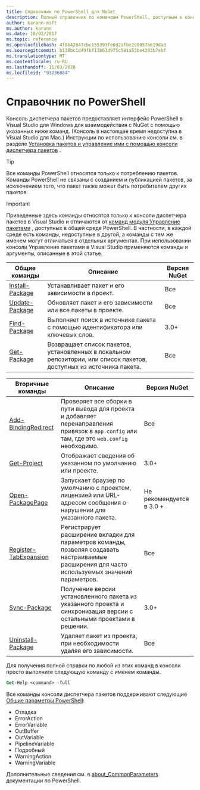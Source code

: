 ```yaml
---
title: Справочник по PowerShell для NuGet
description: Полный справочник по командам PowerShell, доступным в консоли диспетчера пакетов NuGet в Visual Studio.
author: karann-msft
ms.author: karann
ms.date: 10/02/2017
ms.topic: reference
ms.openlocfilehash: 4f8b42847cbc155393fe6d2afbe2e0857b619da3
ms.sourcegitcommit: b138bc1d49fbf13b63d975c581a53be4283b7ebf
ms.translationtype: MT
ms.contentlocale: ru-RU
ms.lasthandoff: 11/03/2020
ms.locfileid: "93236884"
---
```

# <a name="powershell-reference"></a>Справочник по PowerShell

Консоль диспетчера пакетов предоставляет интерфейс PowerShell в Visual Studio для Windows для взаимодействия с NuGet с помощью указанных ниже команд. (Консоль в настоящее время недоступна в Visual Studio для Mac.) Инструкции по использованию консоли см. в разделе [Установка пакетов и управление ими с помощью консоли диспетчера пакетов](../consume-packages/install-use-packages-powershell.md) .

> [!Tip]
> Все команды PowerShell относятся только к потреблению пакетов. Команды PowerShell не связаны с созданием и публикацией пакетов, за исключением того, что пакет также может быть потребителем других пакетов.

> [!Important]
> Приведенные здесь команды относятся только к консоли диспетчера пакетов в Visual Studio и отличаются от [команд модуля Управление пакетами](/powershell/module/packagemanagement/?view=powershell-6) , доступных в общей среде PowerShell. В частности, в каждой среде есть команды, недоступные в другой, а команды с тем же именем могут отличаться в отдельных аргументах. При использовании консоли Управление пакетами в Visual Studio применяются команды и аргументы, описанные в этой статье.

| Общие команды | Описание | Версия NuGet |
| --- | --- | --- |
| [Install-Package](ps-reference/ps-ref-install-package.md) | Устанавливает пакет и его зависимости в проект. | Все |
| [Update-Package](ps-reference/ps-ref-update-package.md) | Обновляет пакет и его зависимости или все пакеты в проекте. | Все |
| [Find-Package](ps-reference/ps-ref-find-package.md) | Выполняет поиск в источнике пакета с помощью идентификатора или ключевых слов. | 3.0+ |
| [Get-Package](ps-reference/ps-ref-get-package.md) | Возвращает список пакетов, установленных в локальном репозитории, или список пакетов, доступных из источника пакета. | Все |

| Вторичные команды | Описание | Версия NuGet |
| --- | --- | --- |
| [Add-BindingRedirect](ps-reference/ps-ref-add-bindingredirect.md) | Проверяет все сборки в пути вывода для проекта и добавляет перенаправления привязок в `app.config` или там, где это `web.config` необходимо. | Все |
| [Get-Project](ps-reference/ps-ref-get-project.md) | Отображает сведения об указанном по умолчанию или проекте. | 3.0+ |
| [Open-PackagePage](ps-reference/ps-ref-open-packagepage.md) | Запускает браузер по умолчанию с проектом, лицензией или URL-адресом сообщения о нарушении для указанного пакета. | Не рекомендуется в 3.0 + |
| [Register-TabExpansion](ps-reference/ps-ref-register-tabexpansion.md) | Регистрирует расширение вкладки для параметров команды, позволяя создавать настраиваемые расширения для часто используемых значений параметров. | Все |
| [Sync-Package](ps-reference/ps-ref-sync-package.md) | Получение версии установленного пакета из указанного проекта и синхронизация версии с остальными проектами в решении. | 3.0+ |
| [Uninstall-Package](ps-reference/ps-ref-uninstall-package.md) | Удаляет пакет из проекта, при необходимости удаляя его зависимости. | Все |

Для получения полной справки по любой из этих команд в консоли просто выполните следующую команду с именем команды.

```ps
Get-Help <command> -full
```

Все команды консоли диспетчера пакетов поддерживают следующие [Общие параметры PowerShell](/powershell/module/microsoft.powershell.core/about/about_commonparameters):

- Отладка
- ErrorAction
- ErrorVariable
- OutBuffer
- OutVariable
- PipelineVariable
- Подробный
- WarningAction
- WarningVariable

Дополнительные сведения см. в [about_CommonParameters](/powershell/module/microsoft.powershell.core/about/about_commonparameters) документации по PowerShell.